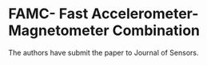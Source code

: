 # FAMC- Fast Accelerometer-Magnetometer Combination
The authors have submit the paper to Journal of Sensors. 
